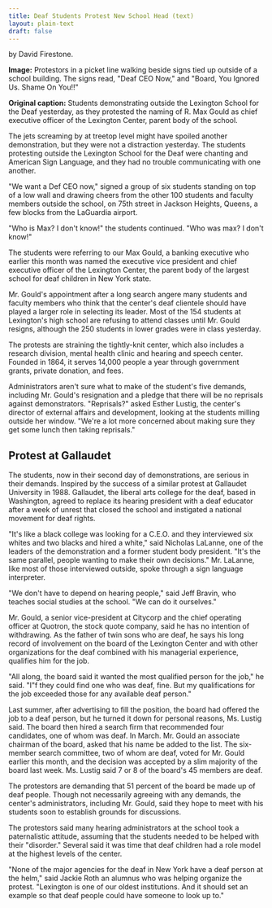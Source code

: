 ```yaml
---
title: Deaf Students Protest New School Head (text)
layout: plain-text
draft: false
---
```


by David Firestone.

**Image:** Protestors in a picket line walking beside signs tied up outside of a school building. The signs read, "Deaf CEO Now," and "Board, You Ignored Us. Shame On You!!"

**Original caption:** Students demonstrating outside the Lexington School for the Deaf yesterday, as they protested the naming of R. Max Gould as chief executive officer of the Lexington Center, parent body of the school.

The jets screaming by at treetop level might have spoiled another demonstration, but they were not a distraction yesterday. The students protesting outside the Lexington School for the Deaf were chanting and American Sign Language, and they had no trouble communicating with one another.

"We want a Def CEO now," signed a group of six students standing on top of a low wall and drawing cheers from the other 100 students and faculty members outside the school, on 75th street in Jackson Heights, Queens, a few blocks from the LaGuardia airport.

"Who is Max? I don't know!" the students continued. "Who was max? I don't know!"

The students were referring to our Max Gould, a banking executive who earlier this month was named the executive vice president and chief executive officer of the Lexington Center, the parent body of the largest school for deaf children in New York state.

Mr. Gould's appointment after a long search angere many students and faculty members who think that the center's deaf clientele should have played a larger role in selecting its leader. Most of the 154 students at Lexington's high school are refusing to attend classes until Mr. Gould resigns, although the 250 students in lower grades were in class yesterday.

The protests are straining the tightly-knit center, which also includes a research division, mental health clinic and hearing and speech center. Founded in 1864, it serves 14,000 people a year through government grants, private donation, and fees.

Administrators aren't sure what to make of the student's five demands, including Mr. Gould's resignation and a pledge that there will be no reprisals against demonstrators. "Reprisals?" asked Esther Lustig, the center's director of external affairs and development, looking at the students milling outside her window. "We're a lot more concerned about making sure they get some lunch then taking reprisals."

## Protest at Gallaudet

The students, now in their second day of demonstrations, are serious in their demands. Inspired by the success of a similar protest at Gallaudet University in 1988. Gallaudet, the liberal arts college for the deaf, based in Washington, agreed to replace its hearing president with a deaf educator after a week of unrest that closed the school and instigated a national movement for deaf rights.

"It's like a black college was looking for a C.E.O. and they interviewed six whites and two blacks and hired a white," said Nicholas LaLanne, one of the leaders of the demonstration and a former student body president. "It's the same parallel, people wanting to make their own decisions." Mr. LaLanne, like most of those interviewed outside, spoke through a sign language interpreter.

"We don't have to depend on hearing people," said Jeff Bravin, who teaches social studies at the school. "We can do it ourselves."

Mr. Gould, a senior vice-president at Citycorp and the chief operating officer at Quotron, the stock quote company, said he has no intention of withdrawing. As the father of twin sons who are deaf, he says his long record of involvement on the board of the Lexington Center and with other organizations for the deaf combined with his managerial experience, qualifies him for the job.

"All along, the board said it wanted the most qualified person for the job," he said. "I"f they could find one who was deaf, fine. But my qualifications for the job exceeded those for any available deaf person."

Last summer, after advertising to fill the position, the board had offered the job to a deaf person, but he turned it down for personal reasons, Ms. Lustig said. The board then hired a search firm that recommended four candidates, one of whom was deaf. In March. Mr. Gould an associate chairman of the board, asked that his name be added to the list. The six-member search committee, two of whom are deaf, voted for Mr. Gould earlier this month, and the decision was accepted by a slim majority of the board last week. Ms. Lustig said 7 or 8 of the board's 45 members are deaf.

The protestors are demanding that 51 percent of the board be made up of deaf people. Though not necessarily agreeing with any demands, the center's administrators, including Mr. Gould, said they hope to meet with his students soon to establish grounds for discussions.

The protestors said many hearing administrators at the school took a paternalistic attitude, assuming that the students needed to be helped with their "disorder." Several said it was time that deaf children had a role model at the highest levels of the center.

"None of the major agencies for the deaf in New York have a deaf person at the helm," said Jackie Roth an alumnus who was helping organize the protest. "Lexington is one of our oldest institutions. And it should set an example so that deaf people could have someone to look up to."
